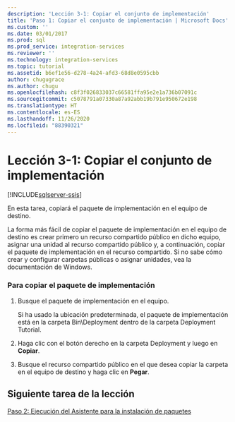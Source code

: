 ```yaml
---
description: 'Lección 3-1: Copiar el conjunto de implementación'
title: 'Paso 1: Copiar el conjunto de implementación | Microsoft Docs'
ms.custom: ''
ms.date: 03/01/2017
ms.prod: sql
ms.prod_service: integration-services
ms.reviewer: ''
ms.technology: integration-services
ms.topic: tutorial
ms.assetid: b6ef1e56-d278-4a24-afd3-68d8e0595cbb
author: chugugrace
ms.author: chugu
ms.openlocfilehash: c8f3f026833037c66581ffa95e2e1a736b07091c
ms.sourcegitcommit: c5078791a07330a87a92abb19b791e950672e198
ms.translationtype: HT
ms.contentlocale: es-ES
ms.lasthandoff: 11/26/2020
ms.locfileid: "88390321"
---
```

# <a name="lesson-3-1---copying-the-deployment-bundle"></a>Lección 3-1: Copiar el conjunto de implementación

[!INCLUDE[sqlserver-ssis](../includes/applies-to-version/sqlserver-ssis.md)]


En esta tarea, copiará el paquete de implementación en el equipo de destino.  
  
La forma más fácil de copiar el paquete de implementación en el equipo de destino es crear primero un recurso compartido público en dicho equipo, asignar una unidad al recurso compartido público y, a continuación, copiar el paquete de implementación en el recurso compartido. Si no sabe cómo crear y configurar carpetas públicas o asignar unidades, vea la documentación de Windows.  
  
### <a name="to-copy-the-deployment-bundle"></a>Para copiar el paquete de implementación  
  
1.  Busque el paquete de implementación en el equipo.  
  
    Si ha usado la ubicación predeterminada, el paquete de implementación está en la carpeta Bin\Deployment dentro de la carpeta Deployment Tutorial.  
  
2.  Haga clic con el botón derecho en la carpeta Deployment y luego en **Copiar**.  
  
3.  Busque el recurso compartido público en el que desea copiar la carpeta en el equipo de destino y haga clic en **Pegar**.  
  
## <a name="next-task-in-lesson"></a>Siguiente tarea de la lección  
[Paso 2: Ejecución del Asistente para la instalación de paquetes](../integration-services/lesson-3-2-running-the-package-installation-wizard.md)  
  
  
  
